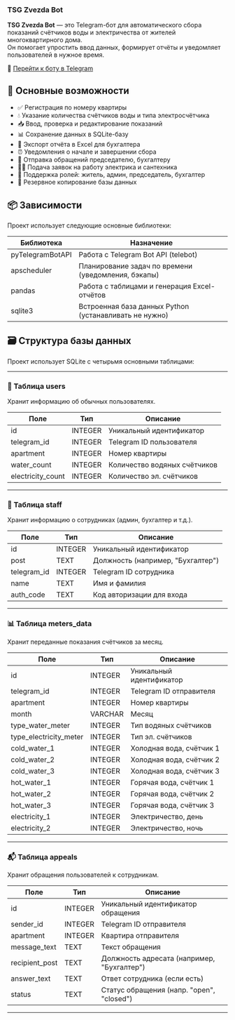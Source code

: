 ### TSG Zvezda Bot
**TSG Zvezda Bot** — это Telegram-бот для автоматического сбора показаний счётчиков воды и электричества от жителей многоквартирного дома.  
Он помогает упростить ввод данных, формирует отчёты и уведомляет пользователей в нужное время.

📲 [Перейти к боту в Telegram](https://t.me/Tsg_zvezda_bot)

## 📌 Основные возможности

- ✅ Регистрация по номеру квартиры
- 💧 Указание количества счётчиков воды и типа электросчётчика
- 📥 Ввод, проверка и редактирование показаний
- 📊 Сохранение данных в SQLite-базу
- 📁 Экспорт отчёта в Excel для бухгалтера
- ⏰ Уведомления о начале и завершении сбора
- 🧾 Отправка обращений председателю, бухгалтеру
- 👨‍🔧 Подача заявок на работу электрика и сантехника
- 👥 Поддержка ролей: житель, админ, председатель, бухгалтер
- 💾 Резервное копирование базы данных

## 📦 Зависимости

Проект использует следующие основные библиотеки:

| Библиотека          | Назначение                                                     |
|---------------------|----------------------------------------------------------------|
| pyTelegramBotAPI  | Работа с Telegram Bot API (telebot)                          |
| apscheduler       | Планирование задач по времени (уведомления, бэкапы)            |
| pandas            | Работа с таблицами и генерация Excel-отчётов                  |
| sqlite3           | Встроенная база данных Python (устанавливать не нужно)         |

## 🗃 Структура базы данных

Проект использует SQLite с четырьмя основными таблицами:

---

### 📄 Таблица users

Хранит информацию об обычных пользователях.

| Поле              | Тип        | Описание                        |
|-------------------|------------|----------------------------------|
| id              | INTEGER    | Уникальный идентификатор        |
| telegram_id     | INTEGER      | Telegram ID пользователя        |
| apartment       | INTEGER      | Номер квартиры                  |
| water_count     | INTEGER    | Количество водяных счётчиков    |
| electricity_count | INTEGER  | Количество эл. счётчиков        |

---

### 👥 Таблица staff

Хранит информацию о сотрудниках (админ, бухгалтер и т.д.).

| Поле           | Тип      | Описание                            |
|----------------|----------|--------------------------------------|
| id           | INTEGER  | Уникальный идентификатор            |
| post         | TEXT     | Должность (например, "Бухгалтер")   |
| telegram_id  | INTEGER    | Telegram ID сотрудника              |
| name         | TEXT     | Имя и фамилия                       |
| auth_code    | TEXT     | Код авторизации для входа          |

---

### 📊 Таблица meters_data

Хранит переданные показания счётчиков за месяц.

| Поле                    | Тип      | Описание                                 |
|-------------------------|----------|-------------------------------------------|
| id                    | INTEGER  | Уникальный идентификатор                 |
| telegram_id           | INTEGER    | Telegram ID отправителя                  |
| apartment             | INTEGER     | Номер квартиры                           |
| month                 | VARCHAR    | Месяц                |
| type_water_meter      | INTEGER   | Тип водяных счётчиков                    |
| type_electricity_meter| INTEGER     | Тип эл. счётчиков                        |
| cold_water_1          | INTEGER  | Холодная вода, счётчик 1                 |
| cold_water_2          | INTEGER  | Холодная вода, счётчик 2                 |
| cold_water_3          | INTEGER  | Холодная вода, счётчик 3                 |
| hot_water_1           | INTEGER  | Горячая вода, счётчик 1                  |
| hot_water_2           | INTEGER  | Горячая вода, счётчик 2                  |
| hot_water_3           | INTEGER  | Горячая вода, счётчик 3                  |
| electricity_1         | INTEGER  | Электричество, день                      |
| electricity_2         | INTEGER  | Электричество, ночь                      |

---

### 📬 Таблица appeals

Хранит обращения пользователей к сотрудникам.

| Поле           | Тип      | Описание                                  |
|----------------|----------|--------------------------------------------|
| id           | INTEGER  | Уникальный идентификатор обращения         |
| sender_id    |INTEGER    | Telegram ID отправителя                    |
| apartment    |INTEGER     | Квартира отправителя                       |
| message_text | TEXT     | Текст обращения                            |
| recipient_post | TEXT   | Должность адресата (например, "Бухгалтер") |
| answer_text  | TEXT     | Ответ сотрудника (если есть)               |
| status       | TEXT     | Статус обращения (напр. "open", "closed") |

---


